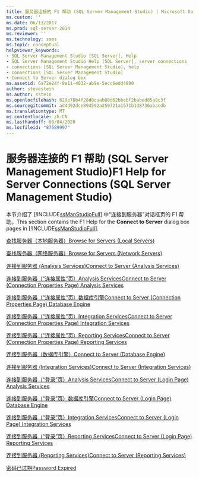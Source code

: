 ```yaml
---
title: 服务器连接的 F1 帮助 (SQL Server Management Studio) | Microsoft Docs
ms.custom: ''
ms.date: 06/13/2017
ms.prod: sql-server-2014
ms.reviewer: ''
ms.technology: ssms
ms.topic: conceptual
helpviewer_keywords:
- SQL Server Management Studio [SQL Server], Help
- SQL Server Management Studio Help [SQL Server], server connections
- connections [SQL Server Management Studio], help
- connections [SQL Server Management Studio]
- Connect to Server dialog box
ms.assetid: 6a72e24f-9e11-4032-ab9e-5ecc6edd4890
author: stevestein
ms.author: sstein
ms.openlocfilehash: 629e78b4f28d8caab08d62bbebf2babed85a8c3f
ms.sourcegitcommit: ad4d92dce894592a259721a1571b1d8736abacdb
ms.translationtype: MT
ms.contentlocale: zh-CN
ms.lasthandoff: 08/04/2020
ms.locfileid: "87589997"
---
```

# <a name="f1-help-for-server-connections-sql-server-management-studio"></a><span data-ttu-id="10c8e-102">服务器连接的 F1 帮助 (SQL Server Management Studio)</span><span class="sxs-lookup"><span data-stu-id="10c8e-102">F1 Help for Server Connections (SQL Server Management Studio)</span></span>
  <span data-ttu-id="10c8e-103">本节介绍了 [!INCLUDE[ssManStudioFull](../../includes/ssmanstudiofull-md.md)] 中“连接到服务器”对话框页的 F1 帮助。</span><span class="sxs-lookup"><span data-stu-id="10c8e-103">This section contains the F1 Help for the **Connect to Server** dialog box pages in [!INCLUDE[ssManStudioFull](../../includes/ssmanstudiofull-md.md)].</span></span>  
  
 [<span data-ttu-id="10c8e-104">查找服务器（本地服务器）</span><span class="sxs-lookup"><span data-stu-id="10c8e-104">Browse for Servers &#40;Local Servers&#41;</span></span>](../../database-engine/browse-for-servers-local-servers.md)  
  
 [<span data-ttu-id="10c8e-105">查找服务器（网络服务器）</span><span class="sxs-lookup"><span data-stu-id="10c8e-105">Browse for Servers &#40;Network Servers&#41;</span></span>](../../database-engine/browse-for-servers-network-servers.md)  
  
 [<span data-ttu-id="10c8e-106">连接到服务器 (Analysis Services)</span><span class="sxs-lookup"><span data-stu-id="10c8e-106">Connect to Server &#40;Analysis Services&#41;</span></span>](../../database-engine/connect-to-server-analysis-services.md)  
  
 [<span data-ttu-id="10c8e-107">连接到服务器（“连接属性”页）Analysis Services</span><span class="sxs-lookup"><span data-stu-id="10c8e-107">Connect to Server &#40;Connection Properties Page&#41; Analysis Services</span></span>](../../database-engine/connect-to-server-connection-properties-page-analysis-services.md)  
  
 [<span data-ttu-id="10c8e-108">连接到服务器（“连接属性”页）数据库引擎</span><span class="sxs-lookup"><span data-stu-id="10c8e-108">Connect to Server &#40;Connection Properties Page&#41; Database Engine</span></span>](connect-to-server-connection-properties-page-database-engine.md)  
  
 [<span data-ttu-id="10c8e-109">连接到服务器（“连接属性”页）Integration Services</span><span class="sxs-lookup"><span data-stu-id="10c8e-109">Connect to Server &#40;Connection Properties Page&#41; Integration Services</span></span>](../../database-engine/connect-to-server-connection-properties-page-integration-services.md)  
  
 [<span data-ttu-id="10c8e-110">连接到服务器（“连接属性”页）Reporting Services</span><span class="sxs-lookup"><span data-stu-id="10c8e-110">Connect to Server &#40;Connection Properties Page&#41; Reporting Services</span></span>](../../database-engine/connect-to-server-connection-properties-page-reporting-services.md)  
  
 [<span data-ttu-id="10c8e-111">连接到服务器（数据库引擎）</span><span class="sxs-lookup"><span data-stu-id="10c8e-111">Connect to Server &#40;Database Engine&#41;</span></span>](connect-to-server-database-engine.md)  
  
 [<span data-ttu-id="10c8e-112">连接到服务器 (Integration Services)</span><span class="sxs-lookup"><span data-stu-id="10c8e-112">Connect to Server &#40;Integration Services&#41;</span></span>](../../database-engine/connect-to-server-integration-services.md)  
  
 [<span data-ttu-id="10c8e-113">连接到服务器（“登录”页）Analysis Services</span><span class="sxs-lookup"><span data-stu-id="10c8e-113">Connect to Server &#40;Login Page&#41; Analysis Services</span></span>](../../database-engine/connect-to-server-login-page-analysis-services.md)  
  
 [<span data-ttu-id="10c8e-114">连接到服务器（“登录”页）数据库引擎</span><span class="sxs-lookup"><span data-stu-id="10c8e-114">Connect to Server &#40;Login Page&#41; Database Engine</span></span>](connect-to-server-login-page-database-engine.md)  
  
 [<span data-ttu-id="10c8e-115">连接到服务器（“登录”页）Integration Services</span><span class="sxs-lookup"><span data-stu-id="10c8e-115">Connect to Server &#40;Login Page&#41; Integration Services</span></span>](../../database-engine/connect-to-server-login-page-integration-services.md)  
  
 [<span data-ttu-id="10c8e-116">连接到服务器（“登录”页）Reporting Services</span><span class="sxs-lookup"><span data-stu-id="10c8e-116">Connect to Server &#40;Login Page&#41; Reporting Services</span></span>](../../database-engine/connect-to-server-login-page-reporting-services.md)  
  
 [<span data-ttu-id="10c8e-117">连接到服务器 (Reporting Services)</span><span class="sxs-lookup"><span data-stu-id="10c8e-117">Connect to Server &#40;Reporting Services&#41;</span></span>](../../database-engine/connect-to-server-reporting-services.md)  
  
 [<span data-ttu-id="10c8e-118">密码已过期</span><span class="sxs-lookup"><span data-stu-id="10c8e-118">Password Expired</span></span>](../../database-engine/password-expired.md)  
  
  
